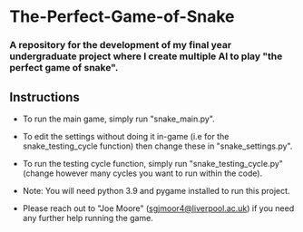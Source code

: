# The-Perfect-Game-of-Snake

### A repository for the development of my final year undergraduate project where I create multiple AI to play "the perfect game of snake".

## Instructions

- To run the main game, simply run "snake_main.py".

* To edit the settings without doing it in-game (i.e for the snake_testing_cycle function) then change these in "snake_settings.py".

* To run the testing cycle function, simply run "snake_testing_cycle.py" (change however many cycles you want to run within the code).

* Note: You will need python 3.9 and pygame installed to run this project.

* Please reach out to "Joe Moore" (sgjmoor4@liverpool.ac.uk) if you need any further help running the game.
